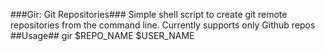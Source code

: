 ###Gir: Git Repositories###
Simple shell script to create git remote repositories from the command line. Currently supports only Github repos
##Usage##
gir $REPO_NAME $USER_NAME
